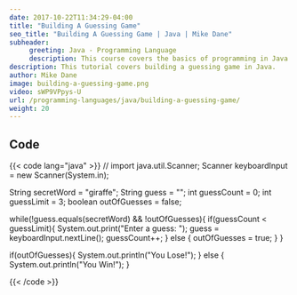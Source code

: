 ```yaml
---
date: 2017-10-22T11:34:29-04:00
title: "Building A Guessing Game"
seo_title: "Building A Guessing Game | Java | Mike Dane"
subheader:
     greeting: Java - Programming Language
     description: This course covers the basics of programming in Java. Work your way through the videos/articles and I'll teach you everything you need to know to start your programming journey!
description: This tutorial covers building a guessing game in Java.
author: Mike Dane
image: building-a-guessing-game.png
video: sWP9VPpys-U
url: /programming-languages/java/building-a-guessing-game/
weight: 20
---
```


## Code

{{< code lang="java" >}}
// import java.util.Scanner;
Scanner keyboardInput = new Scanner(System.in);

String secretWord = "giraffe";
String guess = "";
int guessCount = 0;
int guessLimit = 3;
boolean outOfGuesses = false;

while(!guess.equals(secretWord) && !outOfGuesses){
     if(guessCount < guessLimit){
          System.out.print("Enter a guess: ");
          guess = keyboardInput.nextLine();
          guessCount++;
     } else {
          outOfGuesses = true;
     }
}

if(outOfGuesses){
     System.out.println("You Lose!");
} else {
     System.out.println("You Win!");
}

{{< /code >}}